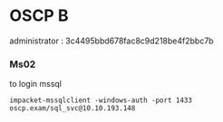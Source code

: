 # OSCP B

administrator : 3c4495bbd678fac8c9d218be4f2bbc7b

### Ms02

to login mssql

```
impacket-mssqlclient -windows-auth -port 1433 oscp.exam/sql_svc@10.10.193.148
```



